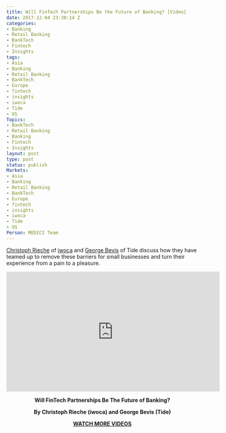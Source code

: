 ```yaml
---
title: Will FinTech Partnerships Be the Future of Banking? [Video]
date: 2017-12-04 23:30:14 Z
categories:
- Banking
- Retail Banking
- BankTech
- Fintech
- Insights
tags:
- Asia
- Banking
- Retail Banking
- BankTech
- Europe
- fintech
- insights
- iwoca
- Tide
- US
Topics:
- BankTech
- Retail Banking
- Banking
- Fintech
- Insights
layout: post
type: post
status: publish
Markets:
- Asia
- Banking
- Retail Banking
- BankTech
- Europe
- fintech
- insights
- iwoca
- Tide
- US
Person: MEDICI Team
---
```


<p><a href="https://www.linkedin.com/in/christophrieche/">Christoph Rieche</a> of <a href="https://www.iwoca.co.uk/">iwoca</a> and <a href="https://www.linkedin.com/in/georgebevis/">George Bevis</a> of Tide discuss how they have teamed up to remove these barriers for small businesses and turn their experience from a pain to a pleasure.</p>
<div align="center"><iframe src="https://www.youtube.com/embed/lYEsCgbcpvk" width="560" height="315" frameborder="0" allowfullscreen="allowfullscreen"></iframe></div>
<p style="text-align: center;"><strong>Will FinTech Partnerships Be The Future of Banking? </strong></p>
<p style="text-align: center;"><strong>By Christoph Rieche (iwoca) and George Bevis (Tide)</strong></p>
<p style="text-align: center;"><strong><a href="https://letstalkpayments.com/?s=video">WATCH MORE VIDEOS</a></strong></p>
